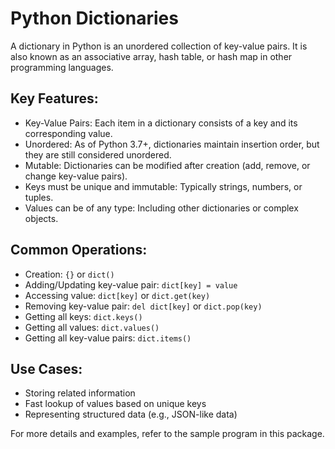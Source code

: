 # Python Dictionaries

A dictionary in Python is an unordered collection of key-value pairs. It is also known as an associative array, hash table, or hash map in other programming languages.

## Key Features:
- Key-Value Pairs: Each item in a dictionary consists of a key and its corresponding value.
- Unordered: As of Python 3.7+, dictionaries maintain insertion order, but they are still considered unordered.
- Mutable: Dictionaries can be modified after creation (add, remove, or change key-value pairs).
- Keys must be unique and immutable: Typically strings, numbers, or tuples.
- Values can be of any type: Including other dictionaries or complex objects.

## Common Operations:
- Creation: `{}` or `dict()`
- Adding/Updating key-value pair: `dict[key] = value`
- Accessing value: `dict[key]` or `dict.get(key)`
- Removing key-value pair: `del dict[key]` or `dict.pop(key)`
- Getting all keys: `dict.keys()`
- Getting all values: `dict.values()`
- Getting all key-value pairs: `dict.items()`

## Use Cases:
- Storing related information
- Fast lookup of values based on unique keys
- Representing structured data (e.g., JSON-like data)

For more details and examples, refer to the sample program in this package.

